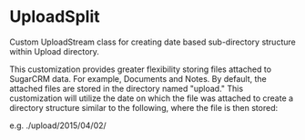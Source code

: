 # UploadSplit

Custom UploadStream class for creating date based sub-directory structure within Upload directory. 

This customization provides greater flexibility storing files attached to SugarCRM data. For example, Documents and Notes.
By default, the attached files are stored in the directory named "upload." This customization will utilize the date on which
the file was attached to create a directory structure similar to the following, where the file is then stored:

e.g. ./upload/2015/04/02/<SomeGUIDRepresentingTheAttachedFileFrom>
